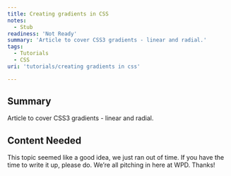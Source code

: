 ```yaml
---
title: Creating gradients in CSS
notes:
  - Stub
readiness: 'Not Ready'
summary: 'Article to cover CSS3 gradients - linear and radial.'
tags:
  - Tutorials
  - CSS
uri: 'tutorials/creating gradients in css'

---
```

## Summary

Article to cover CSS3 gradients - linear and radial.

## Content Needed

This topic seemed like a good idea, we just ran out of time. If you have the time to write it up, please do. We’re all pitching in here at WPD. Thanks!
